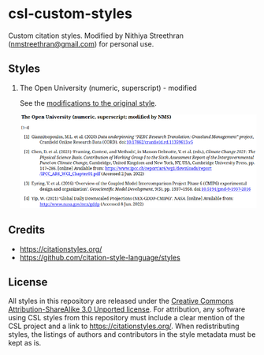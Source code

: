 ﻿# csl-custom-styles

Custom citation styles. Modified by Nithiya Streethran (nmstreethran@gmail.com) for personal use.

## Styles

1.  The Open University (numeric, superscript) - modified

    See the [modifications to the original style](https://github.com/nmstreethran/csl-custom-styles/compare/0afd62c..03e72f6).

    ![The Open University (numeric, superscript) - modified](the-open-university-numeric-superscript-modified.png)

## Credits

- <https://citationstyles.org/>
- <https://github.com/citation-style-language/styles>

## License

All styles in this repository are released under the [Creative Commons Attribution-ShareAlike 3.0 Unported license](https://creativecommons.org/licenses/by-sa/3.0/). For attribution, any software using CSL styles from this repository must include a clear mention of the CSL project and a link to <https://citationstyles.org/>. When redistributing styles, the listings of authors and contributors in the style metadata must be kept as is.
